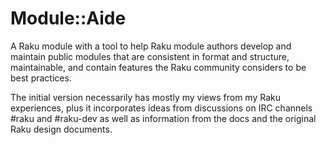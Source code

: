 # Module::Aide

A Raku module with a tool to help Raku module authors develop and
maintain public modules that are consistent in format and structure,
maintainable, and contain features the Raku community considers to be
best practices.

The initial version necessarily has mostly my views from my Raku
experiences, plus it incorporates ideas from discussions on IRC
channels #raku and #raku-dev as well as information from the docs and
the original Raku design documents.

